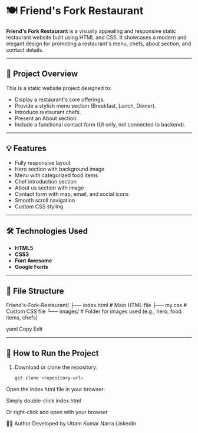 # 🍽️ Friend's Fork Restaurant

**Friend's Fork Restaurant** is a visually appealing and responsive static restaurant website built using HTML and CSS. It showcases a modern and elegant design for promoting a restaurant's menu, chefs, about section, and contact details.

---

## 📄 Project Overview

This is a static website project designed to:

- Display a restaurant's core offerings.
- Provide a stylish menu section (Breakfast, Lunch, Dinner).
- Introduce restaurant chefs.
- Present an About section.
- Include a functional contact form (UI only, not connected to backend).

---

## 💡 Features

- Fully responsive layout  
- Hero section with background image  
- Menu with categorized food items  
- Chef introduction section  
- About us section with image  
- Contact form with map, email, and social icons  
- Smooth scroll navigation  
- Custom CSS styling

---

## 🛠️ Technologies Used

- **HTML5**
- **CSS3**
- **Font Awesome**
- **Google Fonts**

---

## 📂 File Structure

Friend's-Fork-Restaurant/
├── index.html # Main HTML file
├── my.css # Custom CSS file
└── images/ # Folder for images used (e.g., hero, food items, chefs)

yaml
Copy
Edit

---

## 🚀 How to Run the Project

1. Download or clone the repository:
   ```bash
   git clone <repository-url>
Open the index.html file in your browser:

Simply double-click index.html

Or right-click and open with your browser

🧑‍🍳 Author
Developed by Uttam Kumar Narra
  LinkedIn
